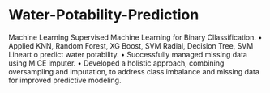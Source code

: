 # Water-Potability-Prediction
Machine Learning 
Supervised Machine Learning for Binary Cllassification.
• Applied KNN, Random Forest, XG Boost, SVM Radial, Decision Tree, SVM Lineart o predict water potability.
• Successfully managed missing data using MICE imputer.
• Developed a holistic approach, combining oversampling and imputation, to address class imbalance and missing
data for improved predictive modeling.
